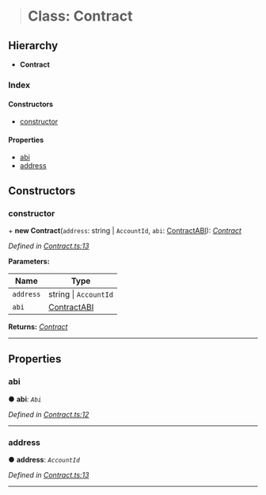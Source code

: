 > # Class: Contract

## Hierarchy

* **Contract**

### Index

#### Constructors

* [constructor](_contract_.contract.md#constructor)

#### Properties

* [abi](_contract_.contract.md#abi)
* [address](_contract_.contract.md#address)

## Constructors

###  constructor

\+ **new Contract**(`address`: string | `AccountId`, `abi`: [ContractABI](../modules/_types_.md#contractabi)): *[Contract](_contract_.contract.md)*

*Defined in [Contract.ts:13](https://github.com/polkadot-js/api/blob/d027eb0/packages/api-contract/src/Contract.ts#L13)*

**Parameters:**

Name | Type |
------ | ------ |
`address` | string \| `AccountId` |
`abi` | [ContractABI](../modules/_types_.md#contractabi) |

**Returns:** *[Contract](_contract_.contract.md)*

___

## Properties

###  abi

● **abi**: *`Abi`*

*Defined in [Contract.ts:12](https://github.com/polkadot-js/api/blob/d027eb0/packages/api-contract/src/Contract.ts#L12)*

___

###  address

● **address**: *`AccountId`*

*Defined in [Contract.ts:13](https://github.com/polkadot-js/api/blob/d027eb0/packages/api-contract/src/Contract.ts#L13)*

___